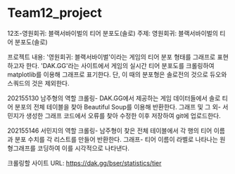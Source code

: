 # Team12_project
12조-영원회귀: 블랙서바이벌의 티어 분포도(솔로)
주제: 영원회귀: 블랙서바이벌의 티어 분포도(솔로)

프로젝트 내용: '영원회귀: 블랙서바이벌'이라는 게임의 티어 분포 형태를 그래프로 표현하고자 한다. 'DAK.GG'라는 사이트에서 게임의 실시간 티어 분포도를 크롤링하여 matplotlib를 이용해 그래프로 표기한다. 단, 이 때의 분포형은 솔로전의 것으로 듀오와 스쿼드의 것은 제외한다.

202155130 남주형의 역할
크롤링- DAK.GG에서 제공하는 게임 데이터들에서 솔로 티어 분포의 전체 테이블을 찾아 Beautiful Soup를 이용해 반환한다. 
그래프 및 그 외- 서민지가 생성한 그래프 코드에서 오류를 찾아 수정한 이후 저장하여 git에 업로드한다.

202155146 서민지의 역할
크롤링- 남주형이 찾은 전체 테이블에서 각 행의 티어 이름과 분포 수치를 각 리스트를 만들어 반환한다.
그래프- 티어 이름이 라벨로 나타나는 원형그래프를 코딩하여 이를 시각적으로 나타낸다.

크롤링할 사이트 URL: https://dak.gg/bser/statistics/tier
